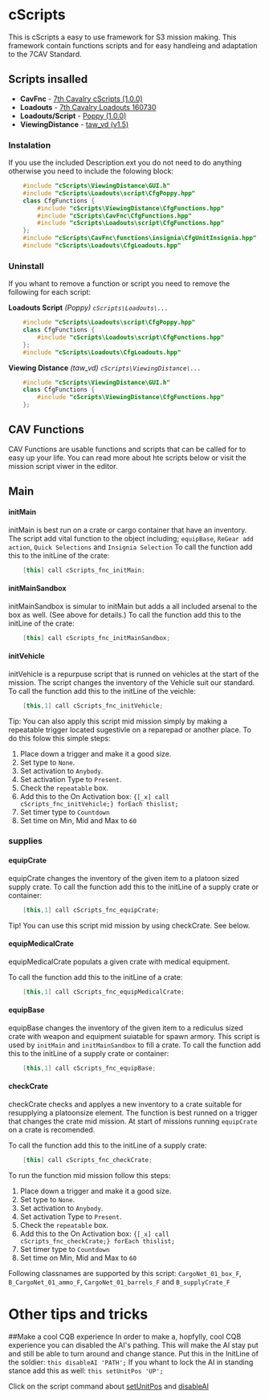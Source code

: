 # cScripts
This is cScripts a easy to use framework for S3 mission making. This framework contain functions scripts and for easy handleing and adaptation to the 7CAV Standard.

## Scripts insalled
- **CavFnc**                    -   <a href="https://7cav.us/">7th Cavalry cScripts (1.0.0)</a>
- **Loadouts**                  -   <a href="https://7cav.us/">7th Cavalry Loadouts 160730</a>
- **Loadouts/Script**           -   <a href="https://github.com/BaerMitUmlaut/Poppy">Poppy (1.0.0)</a>
- **ViewingDistance**           -   <a href="http://www.armaholic.com/page.php?id=19751">taw_vd (v1.5)</a>

### Instalation
If you use the included Description.ext you do not need to do anything otherwise you need to include the folowing block:
``` c++
    #include "cScripts\ViewingDistance\GUI.h"
    #include "cScripts\Loadouts\script\CfgPoppy.hpp"
    class CfgFunctions {
        #include "cScripts\ViewingDistance\CfgFunctions.hpp"
        #include "cScripts\CavFnc\CfgFunctions.hpp"
        #include "cScripts\Loadouts\script\CfgFunctions.hpp"
    };
    #include "cScripts\CavFnc\functions\insignia\CfgUnitInsignia.hpp"
    #include "cScripts\Loadouts\CfgLoadouts.hpp"
```

### Uninstall
If you whant to remove a function or script you need to remove the following for each script:

**Loadouts Script** *(Poppy) `cScripts\Loadouts\...`*
``` c++
    #include "cScripts\Loadouts\script\CfgPoppy.hpp"
    class CfgFunctions {
        #include "cScripts\Loadouts\script\CfgFunctions.hpp"
    };
    #include "cScripts\Loadouts\CfgLoadouts.hpp"
```

**Viewing Distance** *(taw_vd) `cScripts\ViewingDistance\...`*
``` c++
    #include "cScripts\ViewingDistance\GUI.h"
    class CfgFunctions {
        #include "cScripts\ViewingDistance\CfgFunctions.hpp"
    };
```

## CAV Functions
CAV Functions are usable functions and scripts that can be called for to easy up your life. You can read more about hte scripts below or visit the mission script viwer in the editor.

## Main
#### initMain
initMain is best run on a crate or cargo container that have an inventory. The script add vital function to the object including; `equipBase`, `ReGear add action`, `Quick Selections` and `Insignia Selection`
To call the function add this to the initLine of the crate:
``` c++
    [this] call cScripts_fnc_initMain;
````
#### initMainSandbox
initMainSandbox is simular to initMain but adds a all included arsenal to the box as well. (See above for details.)
To call the function add this to the initLine of the crate:
``` c++
    [this] call cScripts_fnc_initMainSandbox;
````

#### initVehicle
initVehicle is a repurpuse script that is runned on vehicles at the start of the mission. The script changes the inventory of the Vehicle suit our standard.
To call the function add this to the initLine of the veichle:
``` c++
    [this,1] call cScripts_fnc_initVehicle;
```
Tip:
You can also apply this script mid mission simply by making a repeatable trigger located sugestivle on a reparepad or another place.
To do this folow this simple steps:

1. Place down a trigger and make it a good size.
2. Set type to `None`.
3. Set activation to `Anybody`.
4. Set activation Type to `Present`.
5. Check the `repeatable` box.
6. Add this to the On Activation box: `{[_x] call cScripts_fnc_initVehicle;} forEach thislist;`
7. Set timer type to `Countdown`
8. Set time on Min, Mid and Max to `60`

### supplies

#### equipCrate
equipCrate changes the inventory of the given item to a platoon sized supply crate. 
To call the function add this to the initLine of a supply crate  or container:
``` c++
    [this,1] call cScripts_fnc_equipCrate;
```
Tip!
You can use this script mid mission by using checkCrate. See below.

#### equipMedicalCrate
equipMedicalCrate populats a given crate with medical equipment.

To call the function add this to the initLine of a crate:
``` c++
    [this,1] call cScripts_fnc_equipMedicalCrate;
```

#### equipBase
equipBase changes the inventory of the given item to a rediculus sized crate with weapon and equipment suiatable for spawn armory. This script is used by `initMain` and `initMainSandbox` to fill a crate.
To call the function add this to the initLine of a supply crate  or container:
``` c++
    [this,1] call cScripts_fnc_equipBase;
```

#### checkCrate
checkCrate checks and applyes a new inventory to a crate suitable for resupplying a platoonsize element. The function is best runned on a trigger that changes the crate mid mission. At start of missions running `equipCrate` on a crate is recomended.

To call the function add this to the initLine of a supply crate:
``` c++
    [this] call cScripts_fnc_checkCrate;
```

To run the function mid mission follow this steps:

1. Place down a trigger and make it a good size.
2. Set type to `None`.
3. Set activation to `Anybody`.
4. Set activation Type to `Present`.
5. Check the `repeatable` box.
6. Add this to the On Activation box: `{[_x] call cScripts_fnc_checkCrate;} forEach thislist;`
7. Set timer type to `Countdown`
8. Set time on Min, Mid and Max to `60`

Following classnames are supported by this script:
`CargoNet_01_box_F`, `B_CargoNet_01_ammo_F`, `CargoNet_01_barrels_F` and `B_supplyCrate_F`

# Other tips and tricks
##Make a cool CQB experience
In order to make a, hopfylly, cool CQB experience you can disabled the AI's pathing. This will make the AI stay put and still be able to turn around and change stance.
Put this in the InitLine of the soldier: `this disableAI 'PATH';`
If you whant to lock the AI in standing stance add this as well: `this setUnitPos 'UP';`

Click on the script command about [setUnitPos](https://community.bistudio.com/wiki/setUnitPos) and [disableAI](https://community.bistudio.com/wiki/disableAI)

